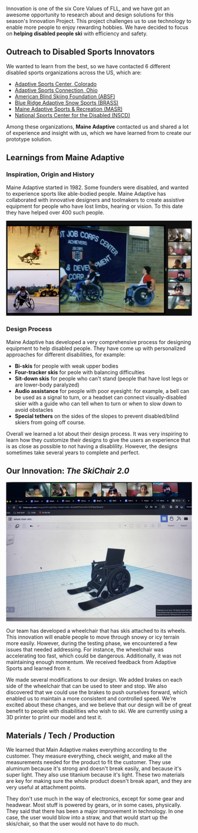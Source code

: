 Innovation is one of the six Core Values of FLL, and we have got an awesome opportunity to research about and design solutions for this season's Innovation Project. This project challenges us to use technology to enable more people to enjoy rewarding hobbies. We have decided to focus on **helping disabled people ski** with efficiency and safety.

## Outreach to Disabled Sports Innovators

We wanted to learn from the best, so we have contacted 6 different disabled sports organizations across the US, which are:

* [Adaptive Sports Center, Colorado](https://www.adaptivesports.org/) 
* [Adaptive Sports Connection, Ohio](https://adaptivesportsconnection.org/)
* [American Blind Skiing Foundation (ABSF)](https://www.absf.org/)
* [Blue Ridge Adaptive Snow Sports (BRASS)](https://www.brasski.org/)
* [Maine Adaptive Sports & Recreation (MASR)](https://maineadaptive.org/)
* [National Sports Center for the Disabled (NSCD)](https://nscd.org/)

Among these organizations, **Maine Adaptive** contacted us and shared a lot of experience and insight with us, which we have learned from to create our prototype solution.

## Learnings from Maine Adaptive

### Inspiration, Origin and History

Maine Adaptive started in 1982. Some founders were disabled, and wanted to experience sports like able-bodied people. Maine Adaptive has collaborated with innovative designers and toolmakers to create assistive equipment for people who have lost limbs, hearing or vision. To this date they have helped over 400 such people.

![Maine Adaptive examples](Media/Images/Innovation-Project-Interview/Main-Adaptive-Example-Designs.png)

### Design Process

Maine Adaptive has developed a very comprehensive process for designing equipment to help disabled people. They have come up with personalized approaches for different disabilities, for example:

* **Bi-skis** for people with weak upper bodies
* **Four-tracker skis** for peole with balancing difficulties 
* **Sit-down skis** for people who can't stand (people that have lost legs or are lower-body paralyzed)
* **Audio assistance** for people with poor eyesight: for example, a bell can be used as a signal to turn, or a headset can connect visually-disabled skier with a guide who can tell when to turn or when to slow down to avoid obstacles
* **Special tethers** on the sides of the slopes to prevent disabled/blind skiers from going off course.

Overall we learned a lot about their design process. It was very inspiring to learn how they customize their designs to give the users an experience that is as close as possible to not having a disablility. However, the designs sometimes take several years to complete and perfect.

## Our Innovation: *The SkiChair 2.0*
![Our Wheelchair ski designs](Media/Images/Innovation-Project-Interview/Wheelchair-Ski-Design-Presentation.jpg)

Our team has developed a wheelchair that has skis attached to its wheels. This innovation will enable people to move through snowy or icy terrain more easily. However, during the testing phase, we encountered a few issues that needed addressing. For instance, the wheelchair was accelerating too fast, which could be dangerous. Additionally, it was not maintaining enough momentum. We received feedback from Adaptive Sports and learned from it.

We made several modifications to our design. We added brakes on each side of the wheelchair that can be used to steer and stop. We also discovered that we could use the brakes to push ourselves forward, which enabled us to maintain a more consistent and controlled speed. We're excited about these changes, and we believe that our design will be of great benefit to people with disabilities who wish to ski. We are currently using a 3D printer to print our model and test it.

## Materials / Tech / Production

We learned that Main Adaptive makes everything according to the customer. They measure everything, check weight, and make all the measurements needed for the product to fit the customer. They use aluminum because it's strong and doesn't break easily, and because it's super light. They also use titanium because it's light. These two materials are key for making sure the whole product doesn't break apart, and they are very useful at attachment points.

They don't use much in the way of electronics, except for some gear and headwear. Most stuff is powered by gears, or in some cases, physically.  They said that there has been a major improvement in technology. In one case, the user would blow into a straw, and that would start up the skis/chair, so that the user would not have to do much.
